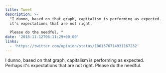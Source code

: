 ```yaml
---
title: Tweet
description: >-
  "I dunno, based on that graph, capitalism is performing as expected. Perhaps
  it's expectations that are not right.

  Please do the needful. "
date: '2018-11-12T06:11:29+00:00'
links:
  - 'https://twitter.com/opinion/status/1061376714931167232'
---
```

I dunno, based on that graph, capitalism is performing as expected. Perhaps it's expectations that are not right.
Please do the needful. 
